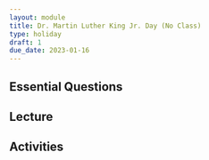 ```yaml
---
layout: module
title: Dr. Martin Luther King Jr. Day (No Class)
type: holiday
draft: 1
due_date: 2023-01-16
---
```



## Essential Questions

## Lecture

## Activities